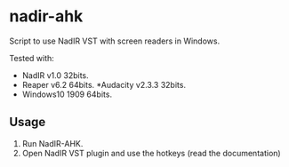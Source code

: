 # nadir-ahk

Script to use NadIR VST with screen readers in Windows.

Tested with:
* NadIR v1.0 32bits.
* Reaper v6.2 64bits.
*Audacity v2.3.3 32bits.
* Windows10 1909 64bits.

## Usage

1. Run NadIR-AHK.
2. Open NadIR VST plugin and use the hotkeys (read the documentation)